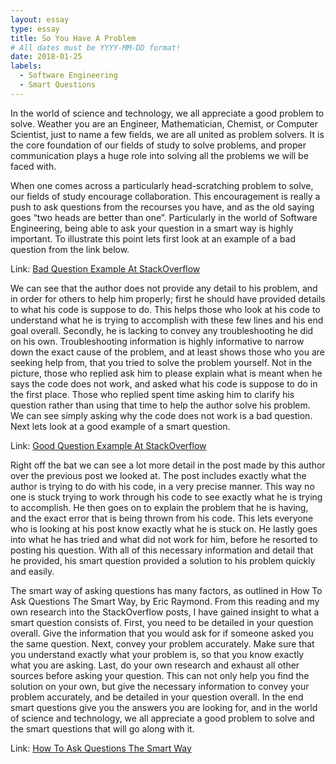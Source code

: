 ```yaml
---
layout: essay
type: essay
title: So You Have A Problem 
# All dates must be YYYY-MM-DD format!
date: 2018-01-25
labels:
  - Software Engineering
  - Smart Questions
---
```


  
   In the world of science and technology, we all appreciate a good problem to solve. Weather you are an Engineer, Mathematician, Chemist, or Computer Scientist, just to name a few fields, we are all united as problem solvers. It is the core foundation of our fields of study to solve problems, and proper communication plays a huge role into solving all the problems we will be faced with.  

   When one comes across a particularly head-scratching problem to solve, our fields of study encourage collaboration. This encouragement is really a push to ask questions from the recourses you have, and as the old saying goes “two heads are better than one”. Particularly in the world of Software Engineering, being able to ask your question in a smart way is highly important. To illustrate this point lets first look at an example of a bad question from the link below.

Link: <a href="https://stackoverflow.com/questions/33459245/why-this-javascript-containing-html-dom-code-does-not-work"><i class="large github icon"></i>Bad Question Example At StackOverflow</a>

   We can see that the author does not provide any detail to his problem, and in order for others to help him properly; first he should have provided details to what his code is suppose to do. This helps those who look at his code to understand what he is trying to accomplish with these few lines and his end goal overall. Secondly, he is lacking to convey any troubleshooting he did on his own. Troubleshooting information is highly informative to narrow down the exact cause of the problem, and at least shows those who you are seeking help from, that you tried to solve the problem yourself. Not in the picture, those who replied ask him to please explain what is meant when he says the code does not work, and asked what his code is suppose to do in the first place. Those who replied spent time asking him to clarify his question rather than using that time to help the author solve his problem. We can see simply asking why the code does not work is a bad question. Next lets look at a good example of a smart question.

Link: <a href="https://stackoverflow.com/questions/20035101/why-does-my-javascript-get-a-no-access-control-allow-origin-header-is-present"><i class="large github icon"></i>Good Question Example At StackOverflow</a>

   Right off the bat we can see a lot more detail in the post made by this author over the previous post we looked at. The post includes exactly what the author is trying to do with his code, in a very precise manner. This way no one is stuck trying to work through his code to see exactly what he is trying to accomplish. He then goes on to explain the problem that he is having, and the exact error that is being thrown from his code. This lets everyone who is looking at his post know exactly what he is stuck on. He lastly goes into what he has tried and what did not work for him, before he resorted to posting his question. With all of this necessary information and detail that he provided, his smart question provided a solution to his problem quickly and easily. 
   
   The smart way of asking questions has many factors, as outlined in How To Ask Questions The Smart Way, by Eric Raymond. From this reading and my own research into the StackOverflow posts, I have gained insight to what a smart question consists of. First, you need to be detailed in your question overall. Give the information that you would ask for if someone asked you the same question. Next, convey your problem accurately. Make sure that you understand exactly what your problem is, so that you know exactly what you are asking. Last, do your own research and exhaust all other sources before asking your question. This can not only help you find the solution on your own, but give the necessary information to convey your problem accurately, and be detailed in your question overall. In the end smart questions give you the answers you are looking for, and in the world of science and technology, we all appreciate a good problem to solve and the smart questions that will go along with it.
   
Link: <a href="http://www.catb.org/esr/faqs/smart-questions.html"><i class="large github icon"></i>How To Ask Questions The Smart Way</a>
